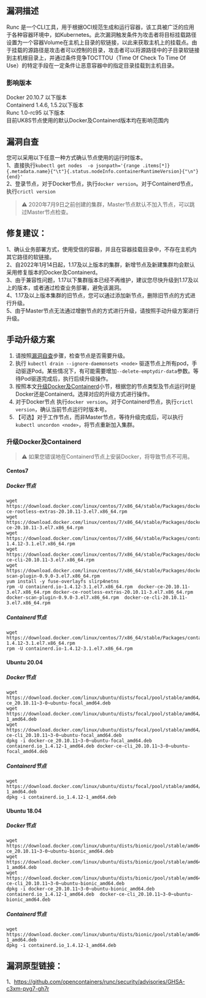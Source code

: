 ## 漏洞描述      
Runc 是一个CLI工具，用于根据OCI规范生成和运行容器，该工具被广泛的应用于各种容器环境中，如Kubernetes。此次漏洞触发条件为攻击者将目标挂载路径设置为一个容器Volume在主机上目录的软链接，以此来获取主机上的挂载点。由于挂载的源路径是攻击者可以控制的目录，攻击者可以将源路径中的子目录软链接到主机根目录上，并通过条件竞争TOCTTOU（Time Of Check To Time Of Use）的特定手段在一定条件让恶意容器中的指定目录挂载到主机目录。      
### 影响版本      
Docker 20.10.7 以下版本      
Containerd 1.4.6, 1.5.2以下版本      
Runc 1.0-rc95 以下版本      
目前UK8S节点使用的默认Docker及Containerd版本均在影响范围内 
     
## <span id="check">漏洞自查</span>     
您可以采用以下任意一种方式确认节点使用的运行时版本。         
1、直接执行`kubectl get nodes  -o jsonpath='{range .items[*]}{.metadata.name}{"\t"}{.status.nodeInfo.containerRuntimeVersion}{"\n"}{end}'`    
2、登录节点，对于Docker节点，执行`docker version`。对于Containerd节点，执行`crictl version`   

> ⚠️ 2020年7月9日之前创建的集群，Master节点默认不加入节点，可以跳过Master节点检查。

## 修复建议：      
1、确认业务部署方式，使用受信的容器，并且在容器挂载目录中，不存在主机内其它路径的软链接。      
2、自2022年1月14日起，1.17及以上版本的集群，新增节点及新建集群均会默认采用修复版本的Docker及Containerd。      
3、由于兼容性问题，1.17以下集群版本已经不再维护，建议您尽快升级到1.17及以上的版本，或者通过检查业务部署，避免该漏洞。      
4、1.17及以上版本集群的旧节点，您可以通过添加新节点，删除旧节点的方式进行升级。   
5、由于Master节点无法通过增删节点的方式进行升级，请按照手动升级方案进行升级。  
    
## 手动升级方案      
1. 请按照[漏洞自查](#check)步骤，检查节点是否需要升级。
2. 执行 `kubectl drain --ignore-daemonsets <node>` 驱逐节点上所有pod，手动驱逐Pod。某些情况下，有可能需要增加`--delete-emptydir-data`参数。等待Pod驱逐完成后，执行后续升级操作。      
3. 按照本文[升级Docker及Containerd](#upgrade)小节，根据您的节点类型及节点运行时是Docker还是Containerd。选择对应的升级方式进行操作。
4. 对于Docker节点 执行`docker version`。对于Containerd节点，执行`crictl version`，确认当前节点运行时版本号。      
5. 【可选】对于工作节点，而非Master节点，等待升级完成后，可以执行`kubectl uncordon <node>`，将节点重新加入集群。 
### <span id="upgrade">升级Docker及Containerd</span>
> ⚠️ 如果您错误地在Containerd节点上安装Docker，将导致节点不可用。  
#### Centos7       
##### Docker节点      
```
wget https://download.docker.com/linux/centos/7/x86_64/stable/Packages/docker-ce-rootless-extras-20.10.11-3.el7.x86_64.rpm
wget https://download.docker.com/linux/centos/7/x86_64/stable/Packages/docker-ce-20.10.11-3.el7.x86_64.rpm
wget https://download.docker.com/linux/centos/7/x86_64/stable/Packages/containerd.io-1.4.12-3.1.el7.x86_64.rpm
wget https://download.docker.com/linux/centos/7/x86_64/stable/Packages/docker-ce-cli-20.10.11-3.el7.x86_64.rpm
wget https://download.docker.com/linux/centos/7/x86_64/stable/Packages/docker-scan-plugin-0.9.0-3.el7.x86_64.rpm
yum install -y fuse-overlayfs slirp4netns
rpm -U containerd.io-1.4.12-3.1.el7.x86_64.rpm  docker-ce-20.10.11-3.el7.x86_64.rpm docker-ce-rootless-extras-20.10.11-3.el7.x86_64.rpm   docker-scan-plugin-0.9.0-3.el7.x86_64.rpm  docker-ce-cli-20.10.11-3.el7.x86_64.rpm
```
##### Containerd节点
```
wget https://download.docker.com/linux/centos/7/x86_64/stable/Packages/containerd.io-1.4.12-3.1.el7.x86_64.rpm
rpm -U containerd.io-1.4.12-3.1.el7.x86_64.rpm
```

#### Ubuntu 20.04   
##### Docker节点
```
wget https://download.docker.com/linux/ubuntu/dists/focal/pool/stable/amd64/docker-ce_20.10.11~3-0~ubuntu-focal_amd64.deb
wget https://download.docker.com/linux/ubuntu/dists/focal/pool/stable/amd64/containerd.io_1.4.12-1_amd64.deb
wget https://download.docker.com/linux/ubuntu/dists/focal/pool/stable/amd64/docker-ce-cli_20.10.11~3-0~ubuntu-focal_amd64.deb
dpkg -i docker-ce_20.10.11~3-0~ubuntu-focal_amd64.deb containerd.io_1.4.12-1_amd64.deb docker-ce-cli_20.10.11~3-0~ubuntu-focal_amd64.deb
```
##### Containerd节点
```
wget https://download.docker.com/linux/ubuntu/dists/focal/pool/stable/amd64/containerd.io_1.4.12-1_amd64.deb
dpkg -i containerd.io_1.4.12-1_amd64.deb
```

#### Ubuntu 18.04  
##### Docker节点
```
wget https://download.docker.com/linux/ubuntu/dists/bionic/pool/stable/amd64/docker-ce_20.10.11~3-0~ubuntu-bionic_amd64.deb
wget https://download.docker.com/linux/ubuntu/dists/bionic/pool/stable/amd64/containerd.io_1.4.12-1_amd64.deb
wget https://download.docker.com/linux/ubuntu/dists/bionic/pool/stable/amd64/docker-ce-cli_20.10.11~3-0~ubuntu-bionic_amd64.deb
dpkg -i docker-ce_20.10.11~3-0~ubuntu-bionic_amd64.deb  containerd.io_1.4.12-1_amd64.deb  docker-ce-cli_20.10.11~3-0~ubuntu-bionic_amd64.deb
```
##### Containerd节点      
```
wget https://download.docker.com/linux/ubuntu/dists/bionic/pool/stable/amd64/containerd.io_1.4.12-1_amd64.deb
dpkg -i containerd.io_1.4.12-1_amd64.deb
```      

     
## 漏洞原型链接：      
1、https://github.com/opencontainers/runc/security/advisories/GHSA-c3xm-pvg7-gh7r
